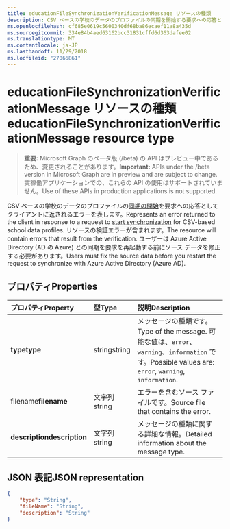 ```yaml
---
title: educationFileSynchronizationVerificationMessage リソースの種類
description: CSV ベースの学校のデータのプロファイルの同期を開始する要求への応答としてクライアントに返されるエラーを表します。 リソースの検証エラーが含まれます。 ユーザーは Azure Active Directory (AD の Azure) との同期を要求を再起動する前にソース データを修正する必要があります。
ms.openlocfilehash: cf685e0619c5600340df68ba86ecaef11a8a435d
ms.sourcegitcommit: 334e84b4aed63162bcc31831cffd6d363dafee02
ms.translationtype: MT
ms.contentlocale: ja-JP
ms.lasthandoff: 11/29/2018
ms.locfileid: "27066861"
---
```

# <a name="educationfilesynchronizationverificationmessage-resource-type"></a><span data-ttu-id="8613d-105">educationFileSynchronizationVerificationMessage リソースの種類</span><span class="sxs-lookup"><span data-stu-id="8613d-105">educationFileSynchronizationVerificationMessage resource type</span></span>

> <span data-ttu-id="8613d-106">**重要:** Microsoft Graph のベータ版 (/beta) の API はプレビュー中であるため、変更されることがあります。</span><span class="sxs-lookup"><span data-stu-id="8613d-106">**Important:** APIs under the /beta version in Microsoft Graph are in preview and are subject to change.</span></span> <span data-ttu-id="8613d-107">実稼働アプリケーションでの、これらの API の使用はサポートされていません。</span><span class="sxs-lookup"><span data-stu-id="8613d-107">Use of these APIs in production applications is not supported.</span></span>

<span data-ttu-id="8613d-108">CSV ベースの学校のデータのプロファイルの[同期の開始](../api/educationsynchronizationprofile-start.md)を要求への応答としてクライアントに返されるエラーを表します。</span><span class="sxs-lookup"><span data-stu-id="8613d-108">Represents an error returned to the client in response to a request to [start synchronization](../api/educationsynchronizationprofile-start.md) for CSV-based school data profiles.</span></span> <span data-ttu-id="8613d-109">リソースの検証エラーが含まれます。</span><span class="sxs-lookup"><span data-stu-id="8613d-109">The resource will contain errors that result from the verification.</span></span> <span data-ttu-id="8613d-110">ユーザーは Azure Active Directory (AD の Azure) との同期を要求を再起動する前にソース データを修正する必要があります。</span><span class="sxs-lookup"><span data-stu-id="8613d-110">Users must fix the source data before you restart the request to synchronize with Azure Active Directory (Azure AD).</span></span>

## <a name="properties"></a><span data-ttu-id="8613d-111">プロパティ</span><span class="sxs-lookup"><span data-stu-id="8613d-111">Properties</span></span>

| <span data-ttu-id="8613d-112">プロパティ</span><span class="sxs-lookup"><span data-stu-id="8613d-112">Property</span></span> | <span data-ttu-id="8613d-113">型</span><span class="sxs-lookup"><span data-stu-id="8613d-113">Type</span></span> | <span data-ttu-id="8613d-114">説明</span><span class="sxs-lookup"><span data-stu-id="8613d-114">Description</span></span> |
|:-|:-|:-|
| <span data-ttu-id="8613d-115">**type**</span><span class="sxs-lookup"><span data-stu-id="8613d-115">**type**</span></span> | <span data-ttu-id="8613d-116">string</span><span class="sxs-lookup"><span data-stu-id="8613d-116">string</span></span> | <span data-ttu-id="8613d-117">メッセージの種類です。</span><span class="sxs-lookup"><span data-stu-id="8613d-117">Type of the message.</span></span> <span data-ttu-id="8613d-118">可能な値は、`error`、`warning`、`information` です。</span><span class="sxs-lookup"><span data-stu-id="8613d-118">Possible values are: `error`, `warning`, `information`.</span></span> | 
| <span data-ttu-id="8613d-119">filename</span><span class="sxs-lookup"><span data-stu-id="8613d-119">**filename**</span></span> | <span data-ttu-id="8613d-120">文字列</span><span class="sxs-lookup"><span data-stu-id="8613d-120">string</span></span> | <span data-ttu-id="8613d-121">エラーを含むソース ファイルです。</span><span class="sxs-lookup"><span data-stu-id="8613d-121">Source file that contains the error.</span></span> |
| <span data-ttu-id="8613d-122">**description**</span><span class="sxs-lookup"><span data-stu-id="8613d-122">**description**</span></span> | <span data-ttu-id="8613d-123">文字列</span><span class="sxs-lookup"><span data-stu-id="8613d-123">string</span></span> | <span data-ttu-id="8613d-124">メッセージの種類に関する詳細な情報。</span><span class="sxs-lookup"><span data-stu-id="8613d-124">Detailed information about the message type.</span></span> |

## <a name="json-representation"></a><span data-ttu-id="8613d-125">JSON 表記</span><span class="sxs-lookup"><span data-stu-id="8613d-125">JSON representation</span></span>

<!-- {
  "blockType": "resource",
  "optionalProperties": [

  ],
  "@odata.type": "microsoft.graph.educationFileSynchronizationVerificationMessage"
}-->

```json
{
    "type": "String",
    "fileName": "String",
    "description": "String"
}
```